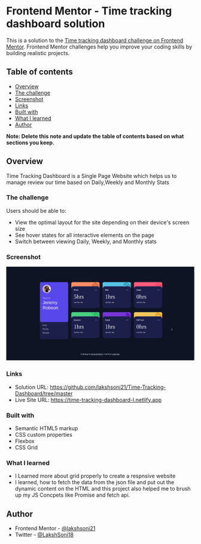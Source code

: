 # Frontend Mentor - Time tracking dashboard solution

This is a solution to the [Time tracking dashboard challenge on Frontend Mentor](https://www.frontendmentor.io/challenges/time-tracking-dashboard-UIQ7167Jw). Frontend Mentor challenges help you improve your coding skills by building realistic projects. 

## Table of contents

- [Overview](#overview)
- [The challenge](#the-challenge)
- [Screenshot](#screenshot)
- [Links](#links)
- [Built with](#built-with)
- [What I learned](#what-i-learned)
- [Author](#author)

**Note: Delete this note and update the table of contents based on what sections you keep.**

## Overview

Time Tracking Dashboard is a Single Page Website which helps us to manage review our time based on Daily,Weekly and Monthly Stats 

### The challenge

Users should be able to:

- View the optimal layout for the site depending on their device's screen size
- See hover states for all interactive elements on the page
- Switch between viewing Daily, Weekly, and Monthly stats

### Screenshot
![Time Tracking Dashboard](./Screenshot.png)

### Links

- Solution URL: https://github.com/lakshsoni21/Time-Tracking-Dashboard/tree/master
- Live Site URL: https://time-tracking-dashboard-l.netlify.app

### Built with

- Semantic HTML5 markup
- CSS custom properties
- Flexbox
- CSS Grid

### What I learned
- I Learned more about grid properly to create a respnsive website
- I learned, how to fetch the data from the json file and put out the dynamic content on the HTML
  and this project also helped me to brush up my JS Concpets like Promise and fetch api.

## Author

- Frontend Mentor - [@lakshsoni21](https://www.frontendmentor.io/profile/lakshsoni21)
- Twitter - [@LakshSoni18](https://twitter.com/LakshSoni18)



